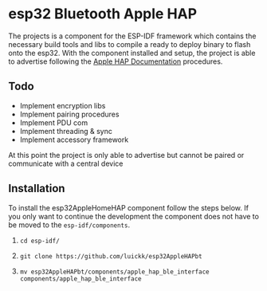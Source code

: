 # esp32 Bluetooth Apple HAP

The projects is a component for the ESP-IDF framework which contains the necessary build tools and libs to compile a ready to deploy binary to flash onto the esp32.
With the component installed and setup, the project is able to advertise following the [Apple HAP Documentation](https://developer.apple.com/de/support/homekit-accessory-protocol/) procedures.

## Todo

- Implement encryption libs
- Implement pairing procedures
- Implement PDU com
- Implement threading & sync
- Implement accessory framework

At this point the project is only able to advertise but cannot be paired or communicate with a central device

## Installation

To install the esp32AppleHomeHAP component follow the steps below.
If you only want to continue the development the component does not have to be moved to the `esp-idf/components`.

1. `cd esp-idf/`

2. `git clone https://github.com/luickk/esp32AppleHAPbt`

3. `mv esp32AppleHAPbt/components/apple_hap_ble_interface components/apple_hap_ble_interface`
